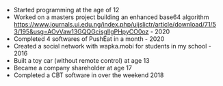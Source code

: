 - Started programming at the age of 12
- Worked on a masters project building an enhanced base64 algorithm https://www.journals.ui.edu.ng/index.php/uijslictr/article/download/71/53/195&usg=AOvVaw13GQQGcisgIlgPHpyCO0oz - 2020
- Completed 4 softwares of PushEat in a month - 2020
- Created a social network with wapka.mobi for students in my school - 2016
- Built a toy car (without remote control) at age 13
- Became a company shareholder at age 17
- Completed a CBT software in over the weekend 2018
